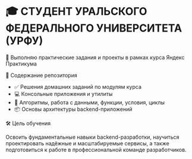 # 🎓 СТУДЕНТ УРАЛЬСКОГО ФЕДЕРАЛЬНОГО УНИВЕРСИТЕТА (УРФУ)
📝 Выполняю практические задания и проекты в рамках курса Яндекс Практикума

📂 Содержание репозитория
- ✅ Решения домашних заданий по модулям курса  
- 💻 Консольные приложения и утилиты  
- 🧮 Алгоритмы, работа с данными, функции, условия, циклы  
- 📦 Основы архитектуры backend-приложений  

🛠 Цель обучения

Освоить фундаментальные навыки backend-разработки, научиться проектировать надёжные и масштабируемые сервисы, а также подготовиться к работе в профессиональной команде разработчиков.
